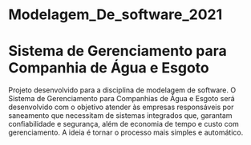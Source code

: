 # Modelagem_De_software_2021
# Sistema  de Gerenciamento para Companhia de Água e Esgoto
Projeto desenvolvido para a disciplina de modelagem de software.
O Sistema de Gerenciamento para Companhias de Água e Esgoto será desenvolvido com o 
objetivo atender às empresas responsáveis por saneamento que necessitam de sistemas 
integrados que, garantam confiabilidade e segurança, além de economia de tempo e custo com 
gerenciamento. A ideia é tornar o processo mais simples e automático.
